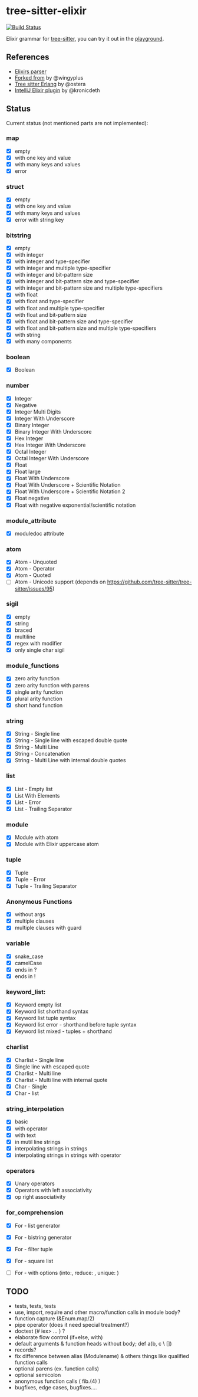 # tree-sitter-elixir

[![Build Status](https://github.com/Tuxified/tree-sitter-elixir/workflows/build/badge.svg)](https://github.com/Tuxified/tree-sitter-elixir/actions)

Elixir grammar for [tree-sitter](https://github.com/tree-sitter/tree-sitter), you can try it out in the [playground](https://tuxified.github.io/tree-sitter-elixir/).

## References

- [Elixirs parser](https://github.com/elixir-lang/elixir/blob/master/lib/elixir/src/elixir_parser.yrl)
- [Forked from](https://github.com/wingyplus/tree-sitter-elixir) by @wingyplus
- [Tree sitter Erlang](https://github.com/abstractmachineslab/tree-sitter-erlang/) by @ostera
- [IntelliJ Elixir plugin](https://github.com/KronicDeth/intellij-elixir/blob/master/src/org/elixir_lang/Elixir.flex) by @kronicdeth

## Status

Current status (not mentioned parts are not implemented):

### map

- [x] empty
- [x] with one key and value
- [x] with many keys and values
- [x] error

### struct

- [x] empty
- [x] with one key and value
- [x] with many keys and values
- [x] error with string key

### bitstring

- [x] empty
- [x] with integer
- [x] with integer and type-specifier
- [x] with integer and multiple type-specifier
- [x] with integer and bit-pattern size
- [x] with integer and bit-pattern size and type-specifier
- [x] with integer and bit-pattern size and multiple type-specifiers
- [x] with float
- [x] with float and type-specifier
- [x] with float and multiple type-specifier
- [x] with float and bit-pattern size
- [x] with float and bit-pattern size and type-specifier
- [x] with float and bit-pattern size and multiple type-specifiers
- [x] with string
- [x] with many components

### boolean

- [x] Boolean

### number

- [x] Integer
- [x] Negative
- [x] Integer Multi Digits
- [x] Integer With Underscore
- [x] Binary Integer
- [x] Binary Integer With Underscore
- [x] Hex Integer
- [x] Hex Integer With Underscore
- [x] Octal Integer
- [x] Octal Integer With Underscore
- [x] Float
- [x] Float large
- [x] Float With Underscore
- [x] Float With Underscore + Scientific Notation
- [x] Float With Underscore + Scientific Notation 2
- [x] Float negative
- [x] Float with negative exponential/scientific notation

### module_attribute

- [x] moduledoc attribute

### atom

- [x] Atom - Unquoted
- [x] Atom - Operator
- [x] Atom - Quoted
- [ ] Atom - Unicode support (depends on https://github.com/tree-sitter/tree-sitter/issues/95)

### sigil

- [x] empty
- [x] string
- [x] braced
- [x] multiline
- [x] regex with modifier
- [x] only single char sigil

### module_functions

- [x] zero arity function
- [x] zero arity function with parens
- [x] single arity function
- [x] plural arity function
- [x] short hand function

### string

- [x] String - Single line
- [x] String - Single line with escaped double quote
- [x] String - Multi Line
- [x] String - Concatenation
- [x] String - Multi Line with internal double quotes

### list

- [x] List - Empty list
- [x] List With Elements
- [x] List - Error
- [x] List - Trailing Separator

### module

- [x] Module with atom
- [x] Module with Elixir uppercase atom

### tuple

- [x] Tuple
- [x] Tuple - Error
- [x] Tuple - Trailing Separator

### Anonymous Functions

- [x] without args
- [x] multiple clauses
- [x] multiple clauses with guard

### variable
- [x] snake_case
- [x] camelCase
- [x] ends in ?
- [x] ends in !

### keyword_list:
- [x] Keyword empty list
- [x] Keyword list shorthand syntax
- [x] Keyword list tuple syntax
- [x] Keyword list error - shorthand before tuple syntax
- [x] Keyword list mixed - tuples + shorthand

### charlist
- [x] Charlist - Single line
- [x] Single line with escaped quote
- [x] Charlist - Multi line
- [x] Charlist - Multi line with internal quote
- [x] Char - Single
- [x] Char - list

### string_interpolation
- [x] basic
- [x] with operator
- [x] with text
- [x] in mutil line strings
- [x] interpolating strings in strings
- [x] interpolating strings in strings with operator

### operators
- [x] Unary operators
- [x] Operators with left associativity
- [x] op right associativity

### for_comprehension
- [x] For - list generator
- [x] For - bistring generator
- [x] For - filter tuple
- [x] For - square list
- [ ] For - with options (into:, reduce: , unique: )


## TODO

- tests, tests, tests
- use, import, require and other macro/function calls in module body?
- function capture (&Enum.map/2)
- pipe operator (does it need special treatment?)
- doctest (# iex> ... ) ?
- elaborate flow control (if+else, with)
- default arguments & function heads without body; def a(b, c \\ [])
- records?
- fix difference between alias (Modulename) & others things like qualified function calls
- optional parens (ex. function calls)
- optional semicolon
- anonymous function calls ( fib.(4) )
- bugfixes, edge cases, bugfixes....
